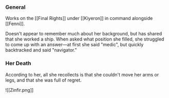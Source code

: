 
### General 
Works on the [[Final Rights]] under [[Kiyeron]] in command alongside [[Fenni]]. 

Doesn't appear to remember much about her background, but has shared that she worked a ship. When asked what position she filled, she struggled to come up with an answer—at first she said "medic", but quickly backtracked and said "navigator."

### Her Death
According to her, all she recollects is that she couldn't move her arms or legs, and that she was full of regret.

![[Zinfir.png]]